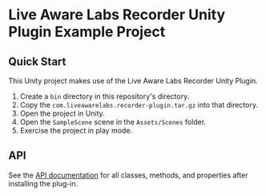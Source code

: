 # Live Aware Labs Recorder Unity Plugin Example Project

## Quick Start

This Unity project makes use of the Live Aware Labs Recorder Unity Plugin.

1. Create a `bin` directory in this repository's directory.
1. Copy the `com.liveawarelabs.recorder-plugin.tar.gz` into that directory.
1. Open the project in Unity.
1. Open the `SampleScene` scene in the `Assets/Scenes` folder.
1. Exercise the project in play mode.

## API

See the [API documentation](docs/liveawarelabs.recorderplugin.md)
for all classes, methods, and properties after installing the plug-in.
